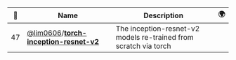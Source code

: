 |:star2: | Name | Description | 🌍|
|---|---|---|---|
|47|[@lim0606](https://github.com/lim0606)/[**torch-inception-resnet-v2**](https://github.com/lim0606/torch-inception-resnet-v2)|The inception-resnet-v2 models re-trained from scratch via torch ||

